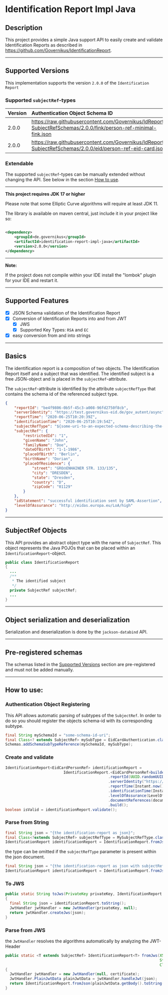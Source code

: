 # Identification Report Impl Java

## Description

This project provides a simple Java support API to easily create and validate Identification Reports as described in
https://github.com/Governikus/IdentificationReport.

---

## Supported Versions

This implementation supports the version `2.0.0` of the `Identification Report`

### Supported `subjectRef`-types

| Version | Authentication Object Schema ID                                                                                 | `SubjectRef`-subtype        |
|:--------|:----------------------------------------------------------------------------------------------------------------|:----------------------------|
| 2.0.0   | https://raw.githubusercontent.com/Governikus/IdReport-SubjectRefSchemas/2.0.0/fink/person-ref-minimal-fink.json | FinkPersonRefMinimal.class  |
| 2.0.0   | https://raw.githubusercontent.com/Governikus/IdReport-SubjectRefSchemas/2.0.0/eid/person-ref-eid-card.json      | EidCardPersonRef.class      |

### Extendable

The supported `subjectRef`-types can be manually extended without changing the API. See below in the section
[How to use](#how-to-use).

---

**This project requires JDK 17 or higher**

Please note that some Elliptic Curve algorithms will require at least JDK 11.

The library is available on maven central, just include it in your project like so:

```xml

<dependency>
    <groupId>de.governikus</groupId>
    <artifactId>identification-report-impl-java</artifactId>
    <version>2.0.0</version>
</dependency>
```

---
**Note:**

If the project does not compile within your IDE install the "lombok" plugin for your IDE and restart it.

---

## Supported Features

- [x] JSON Schema validation of the Identification Report
- [x] Conversion of Identification Reports into and from JWT
  - [x] JWS
  - [x] Supported Key Types: `RSA` and `EC`
- [x] easy conversion from and into strings

---

## Basics

The identification report is a composition of two objects. The Identification Report itself and a subject that was
identified. The identified subject is a free JSON-object and is placed in the `subjectRef`-attribute.

The `subjectRef`-attribute is identified by the attribute `subjectRefType` that contains the schema id of the
referenced subject type.

```json
{
    "reportId": "be4f9806-0b5f-45c3-a008-96fd2750f8cb",
    "serverIdentity": "https://test.governikus-eid.de/gov_autent/async",
    "reportTime": "2020-06-25T10:20:39Z",
    "identificationTime": "2020-06-25T10:19:54Z",
    "subjectRefType": "${some-uri-to-an-expected-schema-describing-the-subject-ref}",
    "subjectRef": {
        "restrictedId": "1",
        "givenName": "John",
        "familyName": "Doe",
        "dateOfBirth": "1-1-1986",
        "placeOfBirth": "Berlin",
        "birthName": "Dorian",
        "placeOfResidence": {
            "street": "GROẞENHAINER STR. 133/135",
            "city": "DRESDEN",
            "state": "Dresden",
            "country": "D",
            "zipCode": "01129"
        }
    },
    "idStatement": "successful identification sent by SAML-Assertion",
    "levelOfAssurance": "http://eidas.europa.eu/LoA/high"
}
```

---

## SubjectRef Objects

This API provides an abstract object type with the name of `SubjectRef`. This object represents the Java
POJOs that can be placed within an `IdentificationReport`-object.

```java
public class IdentificationReport
{
  ...
  /**
   * The identified subject
   */
  private SubjectRef subjectRef;
  ...
}
```

---

## Object serialization and deserialization

Serialization and deserialization is done by the `jackson-databind` API.

---

## Pre-registered schemas

The schemas listed in the [Supported Versions](#supported-versions) section are pre-registered and must not be added
manually.

---

## How to use:

### Authentication Object Registering

This API allows automatic parsing of subtypes of the `SubjectRef`. In order to do so you should register
the objects schema-id with its corresponding subtype.

```java
final String mySchemaId = "some-schema-id-uri";
final Class<? extends SubjectRef> mySubType = EidCardAuthentication.class;
Schemas.addSchemaSubTypeReference(mySchemaId, mySubType);
```

### Create and validate

```java
IdentificationReport<EidCardPersonRef> identificationReport = 
                          IdentificationReport.<EidCardPersonRef>builder()
                                              .reportId(UUID.randomUUID().toString())
                                              .serverIdentity("https://some-idp-url.de")
                                              .reportTime(Instant.now())
                                              .identificationTime(Instant.now())
                                              .levelOfAssurance(LevelOfAssurance.EIDAS_LOW)
                                              .documentReferences(documentReferenceList)
                                              .build();
boolean isValid = identificationReport.validate();
```

### Parse from String

```java
final String json = "{the identification-report as json}";
final Class<?extends SubjectRef> subjectRefType = MySubjectRefType.class;
IdentificationReport identificationReport = IdentificationReport.fromJson(json, subjectRefType);
```

the type can be omitted if the `subjectRefType` parameter is present within the json document.

```java
final String json = "{the identification-report as json with subjectRefType}";
IdentificationReport identificationReport = IdentificationReport.fromJson(json);
```

### To JWS

```java
public static String toJws(PrivateKey privateKey, IdentificationReport identificationReport)
{
  final String json = identificationReport.toString();
  JwtHandler jwtHandler = new JwtHandler(privateKey, null);
  return jwtHandler.createJws(json);
}
```

### Parse from JWS

the `JwtHandler` resolves the algorithms automatically by analyzing the JWT-Header

```java
public static <T extends SubjectRef> IdentificationReport<T> fromJws(X509Certificate certificate,
                                                                     String json,
                                                                     Class<T> subjectRefType)
{
  JwtHandler jwtHandler = new JwtHandler(null, certificate);
  JwtHandler.PlainJwtData plainJwtData = jwtHandler.handleJwt(json);
  return IdentificationReport.fromJson(plainJwtData.getBody().toString(), subjectRefType);
}
```

